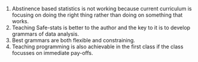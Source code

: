 1. Abstinence based statistics is not working because current curriculum is focusing on doing the right thing rather than doing on something that works.
2. Teaching Safe-stats is better to the author and the key to it is to develop grammars of data analysis.
3. Best grammars are both flexible and constraining.
4. Teaching programming is also achievable in the first class if the class focusses on immediate pay-offs.
